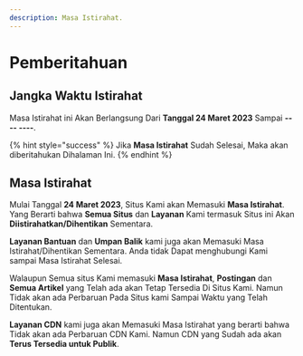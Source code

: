 ```yaml
---
description: Masa Istirahat.
---
```


# Pemberitahuan

## Jangka Waktu Istirahat

Masa Istirahat ini Akan Berlangsung Dari **Tanggal 24 Maret 2023** Sampai **-- -- ----**.

{% hint style="success" %}
Jika **Masa Istirahat** Sudah Selesai, Maka akan diberitahukan Dihalaman Ini.
{% endhint %}

## Masa Istirahat

Mulai Tanggal **24 Maret 2023**, Situs Kami akan Memasuki **Masa Istirahat**. Yang Berarti bahwa **Semua Situs** dan **Layanan** Kami termasuk Situs ini Akan **Diistirahatkan/Dihentikan** Sementara.

**Layanan Bantuan** dan **Umpan Balik** kami juga akan Memasuki Masa Istirahat/Dihentikan Sementara. Anda tidak Dapat menghubungi Kami sampai Masa Istirahat Selesai.

Walaupun Semua situs Kami memasuki **Masa Istirahat**, **Postingan** dan **Semua Artikel** yang Telah ada akan Tetap Tersedia Di Situs Kami. Namun Tidak akan ada Perbaruan Pada Situs kami Sampai Waktu yang Telah Ditentukan.

**Layanan CDN** kami juga akan Memasuki Masa Istirahat yang berarti bahwa Tidak akan ada Perbaruan CDN Kami. Namun CDN yang Sudah ada akan **Terus Tersedia untuk Publik**.
